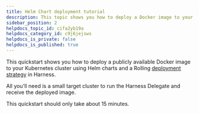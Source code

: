 ```yaml
---
title: Helm Chart deployment tutorial
description: This topic shows you how to deploy a Docker image to your Kubernetes cluster using Helm charts in Harness.
sidebar_position: 2
helpdocs_topic_id: cifa2yb19a
helpdocs_category_id: c9j6jejsws
helpdocs_is_private: false
helpdocs_is_published: true
---
```


This quickstart shows you how to deploy a publicly available Docker image to your Kubernetes cluster using Helm charts and a Rolling [deployment strategy](../../cd-deployments-category/deployment-concepts.md) in Harness.

All you'll need is a small target cluster to run the Harness Delegate and receive the deployed image.

This quickstart should only take about 15 minutes.
